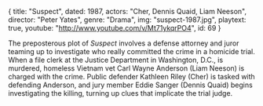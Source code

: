 {
  title: "Suspect",
  dated: 1987,
  actors: "Cher, Dennis Quaid, Liam Neeson",
  director: "Peter Yates",
  genre: "Drama",
  img: "suspect-1987.jpg",
  playtext: true,
  youtube: "http://www.youtube.com/v/Mt71ykqrPO4",
  id: 69
}

The preposterous plot of _Suspect_ involves a defense attorney and juror teaming up to investigate who really committed the crime in a homicide trial. When a file clerk at the Justice Department in Washington, D.C., is murdered, homeless Vietnam vet Carl Wayne Anderson (Liam Neeson) is charged with the crime. Public defender Kathleen Riley (Cher) is tasked with defending Anderson, and jury member Eddie Sanger (Dennis Quaid) begins investigating the killing, turning up clues that implicate the trial judge. 